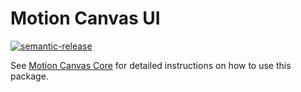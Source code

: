 # Motion Canvas UI

[![semantic-release](https://img.shields.io/badge/%20%20%F0%9F%93%A6%F0%9F%9A%80-semantic--release-e10079.svg)](https://github.com/semantic-release/semantic-release)

See [Motion Canvas Core](https://github.com/motion-canvas/core) for detailed instructions on how to use this package.
